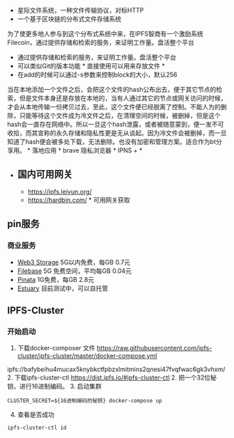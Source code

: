 - 星际文件系统，一种文件传输协议，对标HTTP
- 一个基于区块链的分布式文件存储系统

为了使更多地人参与到这个分布式系统中来，在IPFS智商有一个激励系统Filecoin，通过提供存储和检索的服务，来证明工作量。盘活整个平台
* 通过提供存储和检索的服务，来证明工作量。盘活整个平台
* 可以类似Git的版本功能 * 直接使用可以用来存放文件 *
* 在add的时候可以通过-s参数来控制block的大小，默认256

当在本地添加一个文件之后，会把这个文件的hash公布出去，便于其它节点的检索，但是文件本身还是存放在本地的，当有人通过其它的节点或网关访问的时候，才会从本地传输一份拷贝过去，至此，这个文件便已经脱离了控制。不能人为的删除，只能等待这个文件成为冷文件之后，在清理空间的时候，被删掉，但是这个hash会一直存在网络中。所以一旦这个hash泄露，或者被随意蒙到，便一发不可收拾，而其宣称的永久存储和隐私性更是无从谈起。因为冷文件会被删掉，而一旦知道了hash便会被多处下载，无法删除。也没有加密和管理方案。适合作为bt分享用。
    * 落地应用 
    * brave 隐私浏览器 
    * IPNS + 
    * 
* ## 国内可用网关
    * https://ipfs.leiyun.org/ 
    * https://hardbin.com/ * 可用网关获取


## pin服务

### 商业服务

- [Web3 Storage](https://web3.storage/) 5G以内免费，每GB 0.7元
- [Filebase](https://filebase.com/)  5G 免费空间，平均每GB 0.04元
- [Pinata](https://www.pinata.cloud/) 1G免费，每GB 2.8元
- [Estuary](https://estuary.tech/)  目前测试中，可以自托管

## IPFS-Cluster

### 开始启动
1.  下载docker-composer 文件
https://raw.githubusercontent.com/ipfs-cluster/ipfs-cluster/master/docker-compose.yml

ipfs://bafybeihu4mucax5knybkctfpbzxlmitmins2qnesi47fvqfwac6gk3vhxm/
2. 下载ipfs-cluster-ctl https://dist.ipfs.io/#ipfs-cluster-ctl
2. 把一个32位秘钥，进行16进制编码。
3. 启动集群
```
CLUSTER_SECRET=${16进制编码的秘钥} docker-compose up
```
4. 查看是否成功
```
ipfs-cluster-ctl id
```